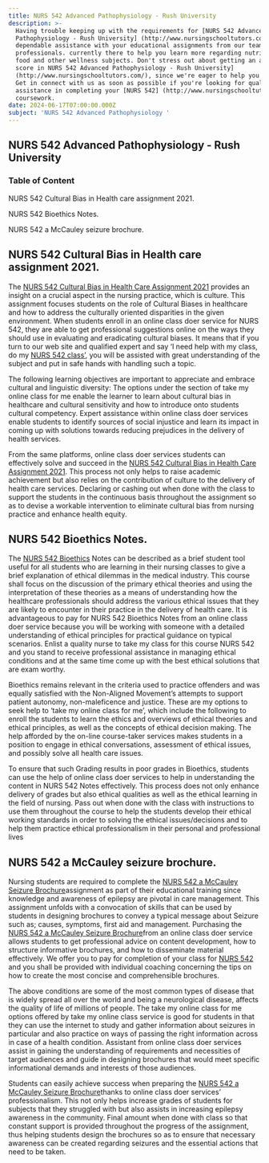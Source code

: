 ```yaml
---
title: NURS 542 Advanced Pathophysiology - Rush University
description: >-
  Having trouble keeping up with the requirements for [NURS 542 Advanced
  Pathophysiology - Rush University] (http://www.nursingschooltutors.com/) Get
  dependable assistance with your educational assignments from our team of
  professionals. currently there to help you learn more regarding nutritious
  food and other wellness subjects. Don't stress out about getting an acceptable
  score in NURS 542 Advanced Pathophysiology - Rush University]
  (http://www.nursingschooltutors.com/), since we're eager to help you flourish.
  Get in connect with us as soon as possible if you're looking for qualified
  assistance in completing your [NURS 542] (http://www.nursingschooltutors.com/)
  coursework.
date: 2024-06-17T07:00:00.000Z
subject: 'NURS 542 Advanced Pathophysiology '
---
```


## **NURS 542 Advanced Pathophysiology - Rush University**

### Table of Content

NURS 542 Cultural Bias in Health care assignment 2021.

NURS 542 Bioethics Notes.

NURS 542 a McCauley seizure brochure.

## NURS 542 Cultural Bias in Health care assignment 2021.

The [NURS 542 Cultural Bias in Health Care Assignment 2021](https://www.rushu.rush.edu/college-nursing) provides an insight on a crucial aspect in the nursing practice, which is culture. This assignment focuses students on the role of Cultural Biases in healthcare and how to address the culturally oriented disparities in the given environment. When students enroll in an online class doer service for NURS 542, they are able to get professional suggestions online on the ways they should use in evaluating and eradicating cultural biases. It means that if you turn to our web site and qualified expert and say ‘I need help with my class, do my [NURS 542 class’](https://www.rushu.rush.edu/college-nursing), you will be assisted with great understanding of the subject and put in safe hands
with handling such a topic.

The following learning objectives are important to appreciate and embrace cultural and linguistic diversity: The options under the section of take my online class for me enable the learner to learn about cultural bias in healthcare and cultural sensitivity and how to introduce onto students cultural competency. Expert assistance within online class doer
services enable students to identify sources of social injustice and learn its impact in coming up with solutions towards reducing prejudices in the delivery of health services.

From the same platforms, online class doer services students can effectively solve and succeed in the [NURS 542 Cultural Bias in Health Care Assignment 2021](https://www.rushu.rush.edu/college-nursing). This process not only helps to raise academic achievement but also relies on the contribution of culture to the delivery of health care services. Declaring or cashing out when done with the class to support the students in the continuous basis throughout the assignment so as to devise a workable intervention to eliminate cultural bias from nursing practice and enhance health equity.

## NURS 542 Bioethics Notes.

The [NURS 542 Bioethics](https://www.rushu.rush.edu/college-nursing) Notes can be described as a brief student tool useful for all students who are learning in their nursing classes to give a brief explanation of ethical dilemmas in the medical industry. This course shall focus on the discussion of the primary ethical theories and using the interpretation of these theories as a means of understanding how the healthcare professionals should address the various ethical issues that they are likely to encounter in their practice in the delivery of health care. It is advantageous to pay for NURS 542 Bioethics Notes from an online class doer service because you will be working with someone with a detailed understanding of ethical principles for practical guidance on typical scenarios. Enlist a quality nurse to take my class for this course NURS 542 and you stand to receive professional assistance in managing ethical conditions and at the same time come up with the best ethical solutions that are exam worthy.

Bioethics remains relevant in the criteria used to practice offenders and was equally satisfied with the Non-Aligned Movement’s attempts to support patient autonomy, non-maleficence and justice. These are my options to seek help to ‘take my online class for me’, which include the following to enroll the students to learn the ethics and overviews of ethical theories and ethical principles, as well as the concepts of ethical decision making. The help afforded by the on-line course-taker services makes students in a position to engage in ethical conversations, assessment of ethical issues, and possibly solve all health care issues.

To ensure that such Grading results in poor grades in Bioethics, students can use the help of online class doer services to help in understanding the content in NURS 542 Notes effectively. This process does not only enhance delivery of grades but also ethical qualities as well as the ethical learning in the field of nursing. Pass out when done with the class
with instructions to use them throughout the course to help the students develop their ethical working standards in order to solving the ethical issues/decisions and to help them practice ethical professionalism in their personal and professional lives

## NURS 542 a McCauley seizure brochure.

Nursing students are required to complete the [NURS 542 a McCauley Seizure Brochure](https://www.rushu.rush.edu/college-nursing)assignment as part of their educational training since knowledge and awareness of epilepsy are pivotal in care management. This assignment unfolds with a convocation of skills that can be used by students in designing brochures to convey a typical message about Seizure such as; causes, symptoms, first aid and management. Purchasing the [NURS 542 a McCauley Seizure Brochure](https://www.rushu.rush.edu/college-nursing)from an online class doer service allows students to get professional advice on content development, how to structure informative brochures, and how to disseminate material effectively. We offer you to pay for completion of your
class for [NURS 542](https://www.rushu.rush.edu/college-nursing) and you shall be provided with individual coaching concerning the tips on how to create the most concise and comprehensible brochures.

The above conditions are some of the most common types of disease that is widely spread all over the world and being a neurological disease, affects the quality of life of millions of people. The take my online class for me options offered by take my online class service is good for students in that they can use the internet to study and gather information
about seizures in particular and also practice on ways of passing the right information across in case of a health condition. Assistant from online class doer services assist in gaining the understanding of requirements and
necessities of target audiences and guide in designing brochures that would meet specific informational demands and interests of those audiences.

Students can easily achieve success when preparing the [NURS 542 a McCauley Seizure Brochure](https://www.rushu.rush.edu/college-nursing)thanks to online class doer services’ professionalism. This not only helps increase grades of students for subjects that they struggled with but also assists in increasing epilepsy awareness in the community. Final amount when done with class so that constant support is provided throughout the progress of the assignment, thus helping students design the brochures so as to ensure that necessary awareness can be created regarding seizures and the essential actions that need to be taken.
